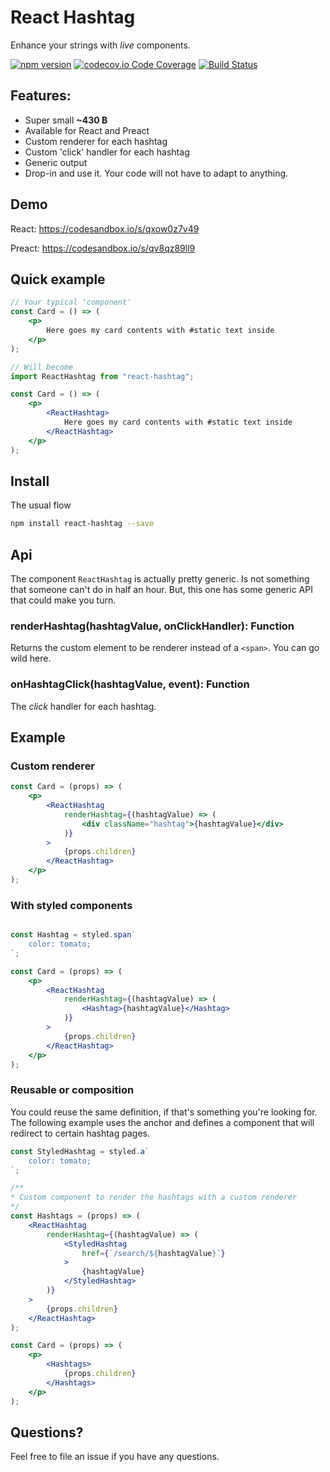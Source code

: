 React Hashtag
====
Enhance your strings with _live_ components.


[![npm version](https://badge.fury.io/js/react-hashtag.svg?bust)](https://badge.fury.io/js/react-hashtag)
[![codecov.io Code Coverage](https://img.shields.io/codecov/c/github/cristianbote/react-hashtag.svg?maxAge=2592000)](https://codecov.io/github/cristianbote/react-hashtag?branch=master)
[![Build Status](https://travis-ci.org/cristianbote/react-hashtag.svg?branch=master)](https://travis-ci.org/cristianbote/react-hashtag)  

## Features:
* Super small **~430 B**
* Available for React and Preact
* Custom renderer for each hashtag
* Custom 'click' handler for each hashtag
* Generic output
* Drop-in and use it. Your code will not have to adapt to anything.

## Demo
React: https://codesandbox.io/s/qxow0z7v49

Preact: https://codesandbox.io/s/qv8qz89ll9

## Quick example
```jsx harmony
// Your typical 'component'
const Card = () => (
    <p>
        Here goes my card contents with #static text inside
    </p>
);

// Will become
import ReactHashtag from "react-hashtag";

const Card = () => (
    <p>
        <ReactHashtag>
            Here goes my card contents with #static text inside
        </ReactHashtag>
    </p>
);
```

## Install
The usual flow

```bash
npm install react-hashtag --save
```

## Api
The component `ReactHashtag` is actually pretty generic. Is not something that someone can't do in half an hour. But, this one has some generic API that could make you turn.

### renderHashtag(hashtagValue, onClickHandler): Function
Returns the custom element to be renderer instead of a `<span>`. You can go wild here.

### onHashtagClick(hashtagValue, event): Function
The _click_ handler for each hashtag.


## Example

### Custom renderer
```jsx harmony
const Card = (props) => (
    <p>
        <ReactHashtag
            renderHashtag={(hashtagValue) => (
                <div className="hashtag">{hashtagValue}</div>
            )}
        >
            {props.children}
        </ReactHashtag>
    </p>
);
```

### With styled components
```jsx harmony

const Hashtag = styled.span`
    color: tomato;
`;

const Card = (props) => (
    <p>
        <ReactHashtag
            renderHashtag={(hashtagValue) => (
                <Hashtag>{hashtagValue}</Hashtag>
            )}
        >
            {props.children}
        </ReactHashtag>
    </p>
);
```

### Reusable or composition 
You could reuse the same definition, if that's something you're looking for. The following example uses the anchor and defines a component that will redirect to certain hashtag pages.
```jsx harmony
const StyledHashtag = styled.a`
    color: tomato;
`;

/**
* Custom component to render the hashtags with a custom renderer
*/
const Hashtags = (props) => (
    <ReactHashtag
        renderHashtag={(hashtagValue) => (
            <StyledHashtag
                href={`/search/${hashtagValue}`}
            >
                {hashtagValue}
            </StyledHashtag>
        )}
    >
        {props.children}
    </ReactHashtag>
);

const Card = (props) => (
    <p>
        <Hashtags>
            {props.children}
        </Hashtags>
    </p>
);
```

## Questions?
Feel free to file an issue if you have any questions.
